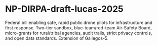 # NP-DIRPA-draft-lucas-2025
Federal bill enabling safe, rapid public drone pilots for infrastructure and first response. Two-tier sandbox, blue-team/red-team Air-Safety Board, micro-grants for rural/tribal agencies, audit trails, strict privacy controls, and open data standards. Extension of Gallegos-5.
